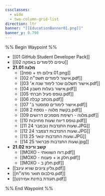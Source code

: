 ```yaml
---
cssclasses:
  - wide
  - two-column-grid-list
direction: ltr
banner: "[[EducationBanner01.png]]"
banner_y: 0.798
---
```


%% Begin Waypoint %%
- [[01 GitHub Student Developer Pack]]
- [[02 טיפים ללימודים באפקה]]
- **21.01 מלגה**
	- [[‎⁨01 צילום תז + ספח⁩.png]]
	- [[02 אישור לימודים תשפ״ה.pdf]]
	- [[03 אישור תשלום שכר לימוד שנה א׳.pdf]]
	- [[04 אישור בעלות חשבון.pdf]]
	- [[05 טופס פעיל חברתי.pdf]]
	- [[06 מכתב קבלה.pdf]]
	- [[07 אישור לימודים סמסטר ב׳.pdf]]
	- [[08 בקשת מלגה - נספח 2.pdf]]
	- [[09 מלגה - רשימת מסמכים דרושים.pdf]]
	- [[10 טופס דיווח שעות מחויבות.pdf]]
	- [[11 שעות התנדבות נובמבר 24.JPG]]
	- [[12 שעות התנדבות דצמבר 24.JPG]]
	- [[13 שעות התנדבות ינואר 25.JPG]]
	- [[14 שעות התנדבות פברואר 25.jpg]]
- **21.02 קשב וריכוז**
	- [[MOXO - דוח השוואתי.pdf]]
	- [[MOXO - חלק א + פענוח.pdf]]
	- [[MOXO - חלק ב.pdf]]
- [[גליון ציונים שגיא עינב.pdf]]
- [[סילבוס תואר מדמ״ח.pdf]]
- [[תעודת בחינת אמירנט.pdf]]

%% End Waypoint %%